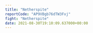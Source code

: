 ```yaml
---
title: "Netherspite"
reportCode: "AP9VBgb76dTW3Fxj"
fight: "Netherspite"
date: 2021-08-30T19:10:09.637000+00:00
---
```

